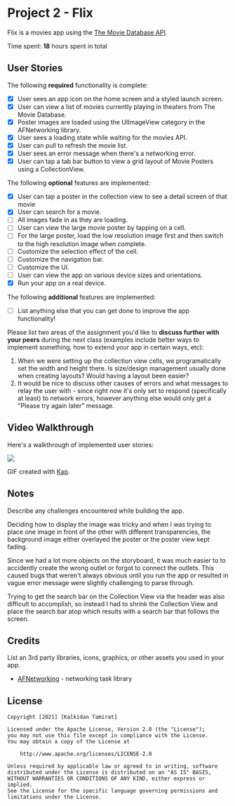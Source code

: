 # Project 2 - Flix

Flix is a movies app using the [The Movie Database API](http://docs.themoviedb.apiary.io/#).

Time spent: **18** hours spent in total

## User Stories

The following **required** functionality is complete:

- [x] User sees an app icon on the home screen and a styled launch screen.
- [x] User can view a list of movies currently playing in theaters from The Movie Database.
- [x] Poster images are loaded using the UIImageView category in the AFNetworking library.
- [x] User sees a loading state while waiting for the movies API.
- [x] User can pull to refresh the movie list.
- [x] User sees an error message when there's a networking error.
- [x] User can tap a tab bar button to view a grid layout of Movie Posters using a CollectionView.

The following **optional** features are implemented:

- [x] User can tap a poster in the collection view to see a detail screen of that movie
- [x] User can search for a movie.
- [ ] All images fade in as they are loading.
- [ ] User can view the large movie poster by tapping on a cell.
- [ ] For the large poster, load the low resolution image first and then switch to the high resolution image when complete.
- [ ] Customize the selection effect of the cell.
- [ ] Customize the navigation bar.
- [ ] Customize the UI.
- [ ] User can view the app on various device sizes and orientations.
- [x] Run your app on a real device.

The following **additional** features are implemented:

- [ ] List anything else that you can get done to improve the app functionality!

Please list two areas of the assignment you'd like to **discuss further with your peers** during the next class (examples include better ways to implement something, how to extend your app in certain ways, etc):

1. When we were setting up the collection view cells, we programatically set the width and height there. Is size/design management usually done when creating layouts? Would having a layout been easier? 
2. It would be nice to discuss other causes of errors and what messages to relay the user with - since right now it's only set to respond (specifically at least) to network errors, however anything else would only get a "Please try again later" message.


## Video Walkthrough

Here's a walkthrough of implemented user stories:


![](https://i.imgur.com/H7Dnc1U.gif)



GIF created with [Kap](https://getkap.co/).

## Notes

Describe any challenges encountered while building the app.

Deciding how to display the image was tricky and when I was trying to place one image in front of the other with different transparencies, the background image either overlayed the poster or the poster view kept fading. 

Since we had a lot more objects on the storyboard, it was much easier to to accidently create the wrong outlet or  forgot to connect the outlets. This caused bugs that weren't always obvious until you run the app or resulted in vague error message were slightly challenging to parse through.

Trying to get the search bar on the Collection View via the header was also difficult to accomplish, so instead I had to shrink the Collection View and place the search bar atop which results with a search bar that follows the screen.
## Credits

List an 3rd party libraries, icons, graphics, or other assets you used in your app.

- [AFNetworking](https://github.com/AFNetworking/AFNetworking) - networking task library

## License

    Copyright [2021] [Kalkidan Tamirat]

    Licensed under the Apache License, Version 2.0 (the "License");
    you may not use this file except in compliance with the License.
    You may obtain a copy of the License at

        http://www.apache.org/licenses/LICENSE-2.0

    Unless required by applicable law or agreed to in writing, software
    distributed under the License is distributed on an "AS IS" BASIS,
    WITHOUT WARRANTIES OR CONDITIONS OF ANY KIND, either express or implied.
    See the License for the specific language governing permissions and
    limitations under the License.
